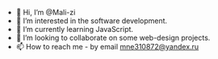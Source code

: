 - 👋 Hi, I’m @Mali-zi
- 👀 I’m interested in the software development.
- 🌱 I’m currently learning JavaScript.
- 💞️ I’m looking to collaborate on some web-design projects.
- 📫 How to reach me - by email mne310872@yandex.ru

<!---
Mali-zi/Mali-zi is a ✨ special ✨ repository because its `README.md` (this file) appears on your GitHub profile.
You can click the Preview link to take a look at your changes.
--->

